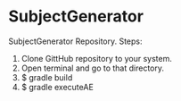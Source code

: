 # SubjectGenerator
SubjectGenerator Repository.
Steps:
1. Clone GittHub repository to your system.
2. Open terminal and go to that directory.
3. $ gradle build
4. $ gradle executeAE 
